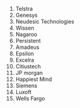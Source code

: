 1. Telstra
2. Genesys
3. Neudesic Technologies
4. Wissen
5. Nagaroo
6. Persistent
7. Amadeus
8. Epsilon
9. Excelra 
10. Citiustech
11. JP morgan
12. Happiest Mind
13. Siemens
14. Luxoft
15. Wells Fargo
